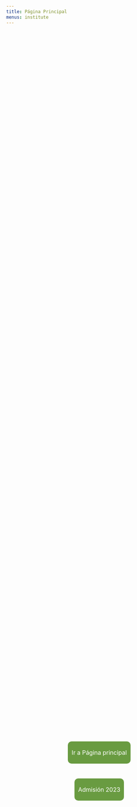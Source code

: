 ```yaml
---
title: Página Principal
menus: institute
---
```

<style>
  .button-container {
    display: flex;
    flex-direction: column;
    align-items: center;
    justify-content: center;
    height: 100%;
  }
  .button {
    margin: 20px;
    padding: 20px 10px;
    background-color: #699B41;
    color: white;
    text-align: center;
    text-decoration: none;
    border-radius: 10px;
    font-size: 16px;
    transition: background-color 0.3s; /* Agregamos una transición suave */
  }
  .button:hover {
    background-color: #2877AC; /* Cambio de color al pasar el mouse por encima */
  }
</style>

<div class="container d-flex justify-content-center align-items-center" style="background-image: url('https://i1.wp.com/www.parametronacional.com/wp-content/uploads/2023/06/Instituto-T%C3%A9cnico-Agroforestal.jpg?resize=955%2C593&ssl=1'); background-size: cover; background-position: center; height: 100vh;">
  <div class="text-center">
    <div class="button-container">
      <a class="button" href="https://itesmarena.edu.do/indexxx/">Ir a Página principal</a>
      <a class="button" href="https://itesmarena.edu.do/admision2023/">Admisión 2023</a>
    </div>
  </div>
</div>
